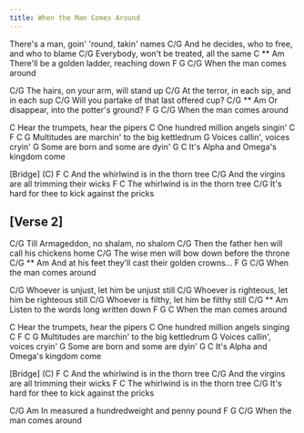 ```yaml
---
title: When the Man Comes Around
---
```



There's a man, goin' 'round, takin' names
C/G
And he decides, who to free, and who to blame
C/G
Everybody, won't be treated, all the same
C                            **           Am
There'll be a golden ladder, reaching down
F           G             C/G
  When the man comes around

C/G
The hairs, on your arm, will stand up
C/G
At the terror, in each sip, and in each sup
C/G
Will you partake of that last offered cup?
C/G                             **    Am
Or disappear, into the potter's ground?
F           G             C/G
  When the man comes around


C
Hear the trumpets, hear the pipers
C
One hundred million angels singin'
C                               F   C    G
Multitudes are marchin' to the big kettledrum
G
Voices callin', voices cryin'
G
Some are born and some are dyin'
G                              C
It's Alpha and Omega's kingdom come



[Bridge]
(C)      F                   C
And the whirlwind is in the thorn tree
        C/G
And the virgins are all trimming their wicks
     F                   C
The whirlwind is in the thorn tree
     C/G
It's hard for thee to kick against the pricks


[Verse 2]
---------
C/G
Till Armageddon, no shalam, no shalom
C/G
Then the father hen will call his chickens home
C/G
The wise men will bow down before the throne
C/G                                **      Am
And at his feet they'll cast their golden crowns…
F           G              C/G
  When the man comes around

C/G
Whoever is unjust, let him be unjust still
C/G
Whoever is righteous, let him be righteous still
C/G
Whoever is filthy, let him be filthy still
C/G                        **        Am
Listen to the words long written down
F           G              C
  When the man comes around


C
Hear the trumpets, hear the pipers
C
One hundred million angels singing
C                               F   C    G
Multitudes are marchin' to the big kettledrum
G
Voices callin', voices cryin'
G
Some are born and some are dyin'
G                              C
It's Alpha and Omega's kingdom come


[Bridge]
(C)      F                   C
And the whirlwind is in the thorn tree
C/G
And the virgins are all trimming their wicks
F                   C
The whirlwind is in the thorn tree
     C/G
It's hard for thee to kick against the pricks

   C/G                                Am
In measured a hundredweight and penny pound
F           G             C/G
  When the man comes around

